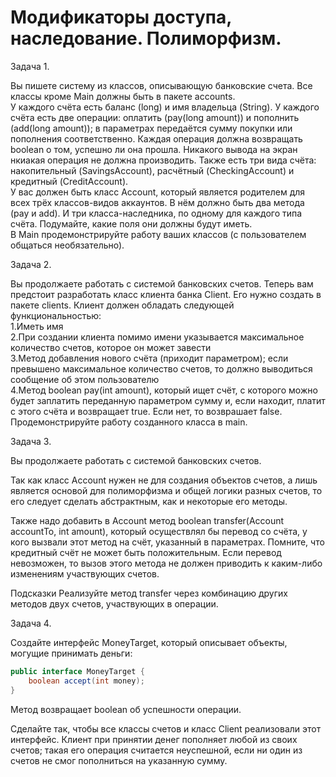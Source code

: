 # Модификаторы доступа, наследование. Полиморфизм.  
Задача 1. 
  
Вы пишете систему из классов, описывающую банковские счета. Все классы кроме Main должны быть в пакете accounts.  
У каждого счёта есть баланс (long) и имя владельца (String). У каждого счёта есть две операции: оплатить (pay(long amount)) и пополнить (add(long amount)); в параметрах передаётся сумму покупки или пополнения соответственно. Каждая операция должна возвращать boolean о том, успешно ли она прошла. 
Никакого вывода на экран нкиакая операция не должна производить.
Также есть три вида счёта: накопительный (SavingsAccount), расчётный (CheckingAccount) и кредитный (CreditAccount).  
У вас должен быть класс Account, который является родителем для всех трёх классов-видов аккаунтов. В нём должно быть два метода (pay и add). 
И три класса-наследника, по одному для каждого типа счёта. Подумайте, какие поля они должны будут иметь.  
В Main продемонстрируйте работу ваших классов (с пользователем общаться необязательно). 
  
Задача 2.  
  
Вы продолжаете работать с системой банковских счетов. Теперь вам предстоит разработать класс клиента банка Client. Его нужно создать в пакете clients.
Клиент должен обладать следующей функциональностью:  
1.Иметь имя  
2.При создании клиента помимо имени указывается максимальное количество счетов, которое он может завести  
3.Метод добавления нового счёта (приходит параметром); если превышено максимальное количество счетов, то должно выводиться сообщение об этом пользователю  
4.Метод boolean pay(int amount), который ищет счёт, с которого можно будет заплатить переданную параметром сумму и, если находит, платит с этого счёта и возвращает true.  Если нет, то возврашает false.  
Продемонстрируйте работу созданного класса в main.  

Задача 3.

Вы продолжаете работать с системой банковских счетов.

Так как класс Account нужен не для создания объектов счетов, а лишь является основой для полиморфизма и общей логики разных счетов, то его следует сделать абстрактным, как и некоторые его методы.

Также надо добавить в Account метод boolean transfer(Account accountTo, int amount), который осуществлял бы перевод со счёта, у кого вызвали этот метод на счёт, указанный в параметрах. Помните, что кредитный счёт не может быть положительным. Если перевод невозможен, то вызов этого метода не должен приводить к каким-либо изменениям участвующих счетов.  

Подсказки
Реализуйте метод transfer через комбинацию других методов двух счетов, участвующих в операции.

Задача 4.  

Создайте интерфейс MoneyTarget, который описывает объекты, могущие принимать деньги:
```java
public interface MoneyTarget {
    boolean accept(int money);
}
```
Метод возвращает boolean об успешности операции.

Сделайте так, чтобы все классы счетов и класс Client реализовали этот интерфейс. Клиент при принятии денег пополняет любой из своих счетов; такая его операция считается неуспешной, если ни один из счетов не смог пополниться на указанную сумму.
